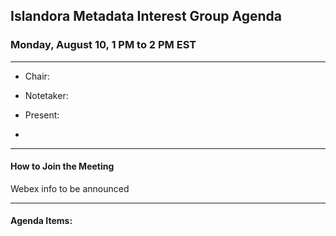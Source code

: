 ## Islandora Metadata Interest Group Agenda
### Monday, August 10, 1 PM to 2 PM EST

---

* Chair: 
* Notetaker:  

* Present: 
* 
---

#### How to Join the Meeting

Webex info to be announced

---

#### Agenda Items:
